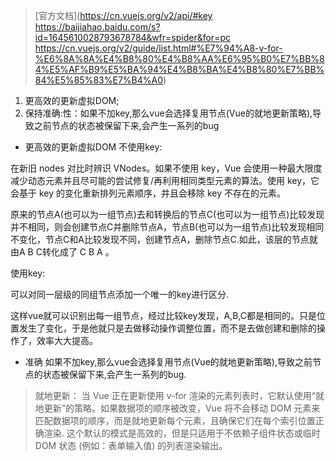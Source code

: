 >[官方文档](https://cn.vuejs.org/v2/api/#key
https://baijiahao.baidu.com/s?id=1645610028793678784&wfr=spider&for=pc
https://cn.vuejs.org/v2/guide/list.html#%E7%94%A8-v-for-%E6%8A%8A%E4%B8%80%E4%B8%AA%E6%95%B0%E7%BB%84%E5%AF%B9%E5%BA%94%E4%B8%BA%E4%B8%80%E7%BB%84%E5%85%83%E7%B4%A0)

1. 更高效的更新虚拟DOM;
2. 保持准确:性：如果不加key,那么vue会选择复用节点(Vue的就地更新策略),导致之前节点的状态被保留下来,会产生一系列的bug
	
-  更高效的更新虚拟DOM
不使用key:

在新旧 nodes 对比时辨识 VNodes。如果不使用 key，Vue 会使用一种最大限度减少动态元素并且尽可能的尝试修复/再利用相同类型元素的算法。使用 key，它会基于 key 的变化重新排列元素顺序，并且会移除 key 不存在的元素。

原来的节点A(也可以为一组节点)去和转换后的节点C(也可以为一组节点)比较发现并不相同，则会创建节点C并删除节点A，节点B(也可以为一组节点)比较发现相同不变化，节点C和A比较发现不同，创建节点A，删除节点C.如此，该层的节点就由A B C转化成了 C B A 。

使用key:

可以对同一层级的同组节点添加一个唯一的key进行区分.

这样vue就可以识别出每一组节点，经过比较key发现，A,B,C都是相同的。只是位置发生了变化，于是他就只是去做移动操作调整位置，而不是去做创建和删除的操作了，效率大大提高。

- 准确
如果不加key,那么vue会选择复用节点(Vue的就地更新策略),导致之前节点的状态被保留下来,会产生一系列的bug.

>就地更新：
>当 Vue 正在更新使用 v-for 渲染的元素列表时，它默认使用“就地更新”的策略。如果数据项的顺序被改变，Vue 将不会移动 DOM 元素来匹配数据项的顺序，而是就地更新每个元素，且确保它们在每个索引位置正确渲染.
>这个默认的模式是高效的，但是只适用于不依赖子组件状态或临时 DOM 状态 (例如：表单输入值) 的列表渲染输出。

